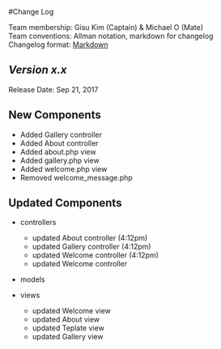 #Change Log

Team membership:  Gisu Kim (Captain) & Michael O (Mate)  
Team conventions: Allman notation, markdown for changelog  
Changelog format: [Markdown](https://github.com/adam-p/markdown-here/wiki/Markdown-Cheatsheet) 

## *Version x.x*

Release Date: Sep 21, 2017

## New Components
- Added Gallery controller
- Added About controller
- Added about.php view
- Added gallery.php view
- Added welcome.php view
- Removed welcome_message.php


  
    
## Updated Components

-   controllers
	- updated About controller (4:12pm)
    - updated Gallery controller (4:12pm)
    - updated Welcome controller (4:12pm)
    - updated Welcome controller 

   

-   models

   
-   views
    - updated Welcome view
    - updated About view
    - updated Teplate view
    - updated Gallery view

    

